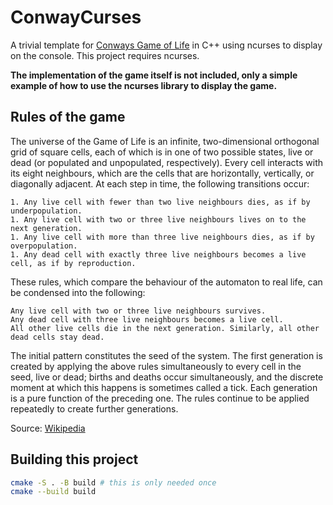 # ConwayCurses

A trivial template for [Conways Game of Life](https://en.wikipedia.org/wiki/Conway%27s_Game_of_Life) in C++ using ncurses to display on the console. This project requires ncurses.

**The implementation of the game itself is not included, only a simple example of how to use the ncurses library to display the game.**

## Rules of the game

The universe of the Game of Life is an infinite, two-dimensional orthogonal grid of square cells, each of which is in one of two possible states, live or dead (or populated and unpopulated, respectively). Every cell interacts with its eight neighbours, which are the cells that are horizontally, vertically, or diagonally adjacent. At each step in time, the following transitions occur:

    1. Any live cell with fewer than two live neighbours dies, as if by underpopulation.
    1. Any live cell with two or three live neighbours lives on to the next generation.
    1. Any live cell with more than three live neighbours dies, as if by overpopulation.
    1. Any dead cell with exactly three live neighbours becomes a live cell, as if by reproduction.

These rules, which compare the behaviour of the automaton to real life, can be condensed into the following:

    Any live cell with two or three live neighbours survives.
    Any dead cell with three live neighbours becomes a live cell.
    All other live cells die in the next generation. Similarly, all other dead cells stay dead.

The initial pattern constitutes the seed of the system. The first generation is created by applying the above rules simultaneously to every cell in the seed, live or dead; births and deaths occur simultaneously, and the discrete moment at which this happens is sometimes called a tick. Each generation is a pure function of the preceding one. The rules continue to be applied repeatedly to create further generations. 

Source: [Wikipedia](https://en.wikipedia.org/wiki/Conway%27s_Game_of_Life)

## Building this project

```bash
cmake -S . -B build # this is only needed once
cmake --build build

```




